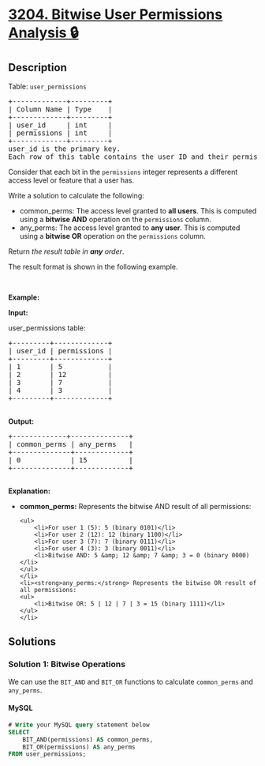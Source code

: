 # [3204. Bitwise User Permissions Analysis 🔒](https://leetcode.com/problems/bitwise-user-permissions-analysis)

## Description

<!-- description:start -->

<p>Table: <code>user_permissions</code></p>

<pre>
+-------------+---------+
| Column Name | Type    |
+-------------+---------+
| user_id     | int     |
| permissions | int     |
+-------------+---------+
user_id is the primary key.
Each row of this table contains the user ID and their permissions encoded as an integer.
</pre>

<p>Consider that each bit in the <code>permissions</code> integer represents a different access level or feature that a user has.</p>

<p>Write a solution to calculate the following:</p>

<ul>
	<li>common_perms: The access level granted to <strong>all users</strong>. This is computed using a <strong>bitwise AND</strong> operation on the <code>permissions</code> column.</li>
	<li>any_perms: The access level granted to <strong>any user</strong>. This is computed using a <strong>bitwise OR</strong> operation on the <code>permissions</code> column.</li>
</ul>

<p>Return <em>the result table in <strong>any</strong> order</em>.</p>

<p>The result format is shown in the following example.</p>

<p>&nbsp;</p>
<p><strong class="example">Example:</strong></p>

<div class="example-block">
<p><strong>Input:</strong></p>

<p>user_permissions table:</p>

<pre class="example-io">
+---------+-------------+
| user_id | permissions |
+---------+-------------+
| 1       | 5           |
| 2       | 12          |
| 3       | 7           |
| 4       | 3           |
+---------+-------------+
 </pre>

<p><strong>Output:</strong></p>

<pre class="example-io">
+-------------+--------------+
| common_perms | any_perms   |
+--------------+-------------+
| 0            | 15          |
+--------------+-------------+
    </pre>

<p><strong>Explanation:</strong></p>

<ul>
	<li><strong>common_perms:</strong> Represents the bitwise AND result of all permissions:

    <ul>
    	<li>For user 1 (5): 5 (binary 0101)</li>
    	<li>For user 2 (12): 12 (binary 1100)</li>
    	<li>For user 3 (7): 7 (binary 0111)</li>
    	<li>For user 4 (3): 3 (binary 0011)</li>
    	<li>Bitwise AND: 5 &amp; 12 &amp; 7 &amp; 3 = 0 (binary 0000)</li>
    </ul>
    </li>
    <li><strong>any_perms:</strong> Represents the bitwise OR result of all permissions:
    <ul>
    	<li>Bitwise OR: 5 | 12 | 7 | 3 = 15 (binary 1111)</li>
    </ul>
    </li>

</ul>
</div>

<!-- description:end -->

## Solutions

<!-- solution:start -->

### Solution 1: Bitwise Operations

We can use the `BIT_AND` and `BIT_OR` functions to calculate `common_perms` and `any_perms`.

<!-- tabs:start -->

#### MySQL

```sql
# Write your MySQL query statement below
SELECT
    BIT_AND(permissions) AS common_perms,
    BIT_OR(permissions) AS any_perms
FROM user_permissions;
```

<!-- tabs:end -->

<!-- solution:end -->

<!-- problem:end -->